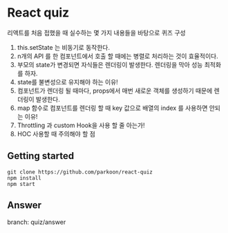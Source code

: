 # React quiz

리액트를 처음 접했을 때 실수하는 몇 가지 내용들을 바탕으로 퀴즈 구성

1. this.setState 는 비동기로 동작한다.
2. n개의 API 를 한 컴포넌트에서 호출 할 때에는 병렬로 처리하는 것이 효율적이다.
3. 부모의 state가 변경되면 자식들은 렌더링이 발생한다. 렌더링을 막아 성능 최적화를 하자.
4. state를 불변성으로 유지해야 하는 이유!
5. 컴포넌트가 렌더링 될 때마다, props에서 매번 새로운 객체를 생성하기 때문에 렌더링이 발생한다.
6. map 함수로 컴포넌트를 렌더링 할 때 key 값으로 배열의 index 를 사용하면 안되는 이유!
7. Throttling 과 custom Hook을 사용 할 줄 아는가!
8. HOC 사용할 때 주의해야 할 점

## Getting started

```
git clone https://github.com/parkoon/react-quiz
npm install
npm start
```

## Answer

branch: quiz/answer
